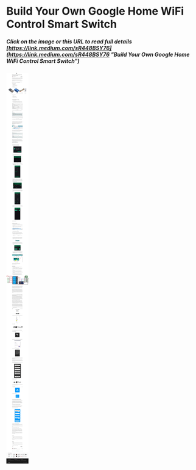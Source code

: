 # Build Your Own Google Home WiFi Control Smart Switch

##### Click on the image or this URL to read full details [https://link.medium.com/sR448BSY76](https://link.medium.com/sR448BSY76 "Build Your Own Google Home WiFi Control Smart Switch")

[![medium screenshot](link.medium.com.jpg)](https://link.medium.com/sR448BSY76 "Build Your Own Google Home WiFi Control Smart Switch" )

